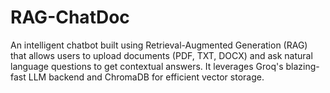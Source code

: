 # RAG-ChatDoc
An intelligent chatbot built using Retrieval-Augmented Generation (RAG) that allows users to upload documents (PDF, TXT, DOCX) and ask natural language questions to get contextual answers. It leverages Groq's blazing-fast LLM backend and ChromaDB for efficient vector storage.
